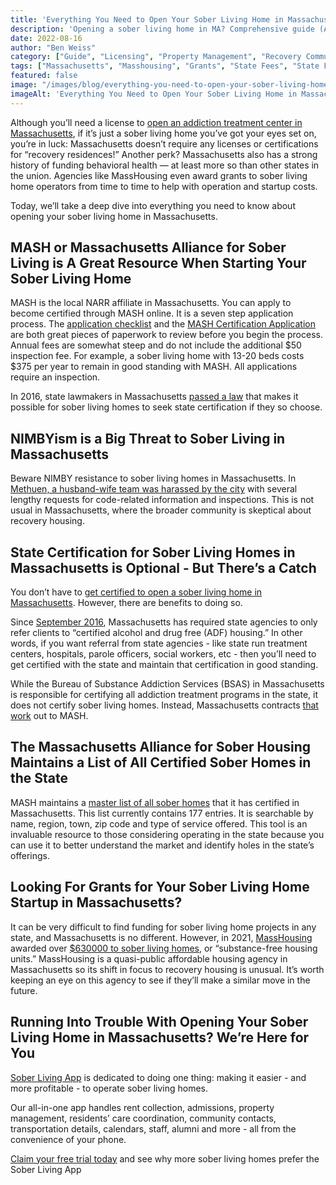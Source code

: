 ```yaml
---
title: 'Everything You Need to Open Your Sober Living Home in Massachusetts'
description: 'Opening a sober living home in MA? Comprehensive guide (Aug 2022) covers requirements & steps. From the Sober Living App blog.'
date: 2022-08-16
author: "Ben Weiss"
category: ["Guide", "Licensing", "Property Management", "Recovery Community", "Regulations", "Sober Living Management"]
tags: ["Massachusetts", "Masshousing", "Grants", "State Fees", "State Funding", "State Certification", "Nimbyism", "Mash"]
featured: false
image: "/images/blog/everything-you-need-to-open-your-sober-living-home-in-massachusetts.jpg"
imageAlt: 'Everything You Need to Open Your Sober Living Home in Massachusetts'
---
```


Although you’ll need a license to [open an addiction treatment center in Massachusetts](<https://behavehealth.com/blog/2021/12/28/opening-an-addiction-treatment-center-in-massachusetts-doesnt-have-to-be-difficultnbsp>), if it’s just a sober living home you’ve got your eyes set on, you’re in luck: Massachusetts doesn’t require any licenses or certifications for “recovery residences!” Another perk? Massachusetts also has a strong history of funding behavioral health — at least more so than other states in the union. Agencies like MassHousing even award grants to sober living home operators from time to time to help with operation and startup costs.

Today, we’ll take a deep dive into everything you need to know about opening your sober living home in Massachusetts.

## MASH or Massachusetts Alliance for Sober Living is A Great Resource When Starting Your Sober Living Home

MASH is the local NARR affiliate in Massachusetts. You can apply to become certified through MASH online. It is a seven step application process. The [application checklist](<https://mashsoberhousing.org/wp-content/uploads/2022/02/Application-Checklist-2022.pdf>) and the [MASH Certification Application](<https://mashsoberhousing.org/wp-content/uploads/2021/12/MASH-FINAL-01-2022-Application.pdf>) are both great pieces of paperwork to review before you begin the process. Annual fees are somewhat steep and do not include the additional $50 inspection fee. For example, a sober living home with 13-20 beds costs $375 per year to remain in good standing with MASH. All applications require an inspection.

In 2016, state lawmakers in Massachusetts [passed a law](<https://www.lohud.com/story/news/investigations/2018/05/02/sober-home-reform/565620002/>) that makes it possible for sober living homes to seek state certification if they so choose. 

## NIMBYism is a Big Threat to Sober Living in Massachusetts

Beware NIMBY resistance to sober living homes in Massachusetts. In [Methuen, a husband-wife team was harassed by the city](<https://www.eagletribune.com/news/merrimack_valley/sober-home-dispute-city-wants-more-information-on-facility/article_155c98a3-173d-5088-804d-dabf9d42d7f3.html>) with several lengthy requests for code-related information and inspections. This is not usual in Massachusetts, where the broader community is skeptical about recovery housing. 

## State Certification for Sober Living Homes in Massachusetts is Optional - But There’s a Catch

You don’t have to [get certified to open a sober living home in Massachusetts](<https://mashsoberhousing.org/certification/ma-sober-homes-law/>). However, there are benefits to doing so. 

Since [September 2016](<https://www.mass.gov/news/state-agencies-and-their-vendors-shall-only-be-able-to-refer-clients-to-certified-sober-homes>), Massachusetts has required state agencies to only refer clients to “certified alcohol and drug free (ADF) housing.” In other words, if you want referral from state agencies - like state run treatment centers, hospitals, parole officers, social workers, etc - then you’ll need to get certified with the state and maintain that certification in good standing. 

While the Bureau of Substance Addiction Services (BSAS) in Massachusetts is responsible for certifying all addiction treatment programs in the state, it does not certify sober living homes. Instead, Massachusetts contracts [that work](<https://mashsoberhousing.org/certified-residences/>) out to MASH.

## The Massachusetts Alliance for Sober Housing Maintains a List of All Certified Sober Homes in the State

MASH maintains a [master list of all sober homes](<https://mashsoberhousing.org/certified-residences/>) that it has certified in Massachusetts. This list currently contains 177 entries. It is searchable by name, region, town, zip code and type of service offered. This tool is an invaluable resource to those considering operating in the state because you can use it to better understand the market and identify holes in the state’s offerings. 

## Looking For Grants for Your Sober Living Home Startup in Massachusetts?

It can be very difficult to find funding for sober living home projects in any state, and Massachusetts is no different. However, in 2021, [MassHousing](<https://www.masshousing.com/>) awarded over [$630000 to sober living homes](<https://www.usnews.com/news/best-states/massachusetts/articles/2021-12-18/masshousing-awards-grants-for-new-substance-free-housing>), or “substance-free housing units.” MassHousing is a quasi-public affordable housing agency in Massachusetts so its shift in focus to recovery housing is unusual. It’s worth keeping an eye on this agency to see if they’ll make a similar move in the future.

## Running Into Trouble With Opening Your Sober Living Home in Massachusetts? We’re Here for You

[Sober Living App](</>) is dedicated to doing one thing: making it easier - and more profitable - to operate sober living homes. 

Our all-in-one app handles rent collection, admissions, property management, residents’ care coordination, community contacts, transportation details, calendars, staff, alumni and more - all from the convenience of your phone. 

[Claim your free trial today](<https://behavehealth.com/get-started>) and see why more sober living homes prefer the Sober Living App